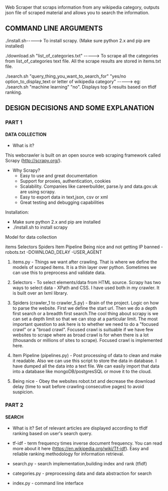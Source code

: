 Web Scraper that scraps information from any wikipedia category, outputs json file of scraped material and allows you to search the information.

## COMMAND LINE ARGUMENTS

./install.sh-----> To install scrapy. (Make sure python 2.x and pip are installed)


./download.sh "list_of_categories.txt" -----> To scrape all the categories from list_of_categories text file. All the scrape results are stored in items.txt file.


./search.sh "query_thing_you_want_to_search_for" "yes/no option_to_display_text or letter of wikipedia category" -----> eg: ./search.sh "machine learning" "no". Displays top 5 results based on tfidf ranking.



## DESIGN DECISIONS AND SOME EXPLANATION


### PART 1
#### DATA COLLECTION

* What is it?

This webcrawler is built on an open source web scraping framework called Scrapy (http://scrapy.org/). 

* Why Scrapy?
	- Easy to use and great documentation
	- Support for proxies, authentication, cookies
	- Scalability. Companies like careerbuilder, parse.ly and data.gov.uk are using scrapy. 
	- Easy to export data in text,json, csv or xml
	- Great testing and debugging capabilities

Installation:
* Make sure python 2.x and pip are installed
* ./install.sh to install scrapy


Model for data collection

items
Selectors
Spiders
Item Pipeline
Being nice and not getting IP banned 
	-robots.txt
	-DOWNLOAD_DELAY
	-USER_AGENT


1) items.py - Things we want after crawling. That is where we define the models of scraped items. It is a thin layer over python. Sometimes we can use this to preprocess and validate data. 


2) Selectors - To select elements/data from HTML source. Scrapy has two ways to select data - XPath and CSS. I have used both in my crawler. It is built over an lxml library. 


3) Spiders (crawler_1 to crawler_5.py) - Brain of the project. Logic on how to parse the website. First we define the start url. Then we do a depth first search or a breadth first search.The cool thing about scrapy is we can set a depth limit so that we can stop at a particular limit. The most important question to ask here is to whether we need to do a "focused crawl" or a "broad crawl". Focused crawl is suituable if we have few websites to scrape where as broad crawl is for when there is a lot (thousands or millions of sites to scrape). Focused crawl is implemented here.


4) Item Pipeline (pipelines.py) - Post processing of data to clean and make it readable. Also we can use this script to store the data in database. I have dumped all the data into a text file. We can easily import that data into a database like mongoDB/postgresSQL or move it to the cloud. 

5) Being nice - Obey the websites robot.txt and decrease the download delay (time to wait before crawling consecutive pages) to avoid suspicion. 



### PART 2
#### SEARCH

* What is it?
Set of relevant articles are displayed according to tfidf ranking based on user's search query.

* tf-idf - term frequency times inverse document frequency. You can read more about it here (https://en.wikipedia.org/wiki/Tf-idf). Easy and reliable ranking methodology for information retrieval.

* search.py - search implementation,building index and rank (tfidf)

* categories.py - preprocessing data and data abstraction for search

* index.py - command line interface


